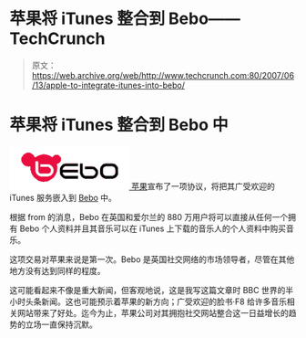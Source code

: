 # 苹果将 iTunes 整合到 Bebo——TechCrunch

> 原文：<https://web.archive.org/web/http://www.techcrunch.com:80/2007/06/13/apple-to-integrate-itunes-into-bebo/>

# 苹果将 iTunes 整合到 Bebo 中

[![](img/019e7f84c9524e9cc0608b295259567f.png) ](https://web.archive.org/web/20211202090657/http://www.bebo.com/) [苹果](https://web.archive.org/web/20211202090657/http://www.beta.techcrunch.com/tag/apple)宣布了一项协议，将把其广受欢迎的 iTunes 服务嵌入到 [Bebo](https://web.archive.org/web/20211202090657/http://www.beta.techcrunch.com/tag/bebo) 中。

根据 from 的消息，Bebo 在英国和爱尔兰的 880 万用户将可以直接从任何一个拥有 Bebo 个人资料并且其音乐可以在 iTunes 上下载的音乐人的个人资料中购买音乐。

这项交易对苹果来说是第一次。Bebo 是英国社交网络的市场领导者，尽管在其他地方没有达到同样的程度。

这可能看起来不像是重大新闻，但客观地说，这是我写这篇文章时 BBC 世界的半小时头条新闻。这也可能预示着苹果的新方向；广受欢迎的脸书·F8 给许多音乐相关网站带来了好处。迄今为止，苹果公司对其拥抱社交网站整合这一日益增长的趋势的立场一直保持沉默。